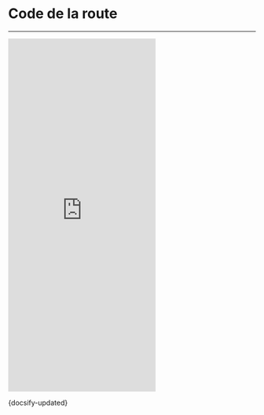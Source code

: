 # Code de la route

---

<iframe src="https://docs.google.com/presentation/d/e/2PACX-1vTKf8XNnIqurK25OkRuHinduKxOD109Ko4i37RqMoEk-HijgkU84fYoUdT4TZoVSSipC3Y3urvaoESe/pub?start=false&loop=false&delayms=60000" frameborder="0" height="720" allowfullscreen="true" mozallowfullscreen="true" webkitallowfullscreen="true"></iframe>

{docsify-updated}
